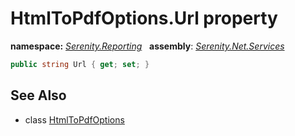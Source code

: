 # HtmlToPdfOptions.Url property
**namespace:** *[Serenity.Reporting](../../README.md#serenity.reporting-namespace)*   **assembly**: *[Serenity.Net.Services](../../README.md)*

```csharp
public string Url { get; set; }
```

## See Also

* class [HtmlToPdfOptions](../HtmlToPdfOptions.md)
